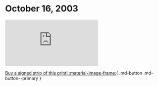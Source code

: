 # October 16, 2003

![](https://www.achewood.com/comic.php?date=10162003)

[Buy a signed strip of this print! :material-image-frame:](https://achewood-holiday-pop-up.myshopify.com/products/strip#10162003){ .md-button .md-button--primary }
